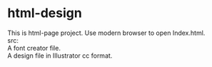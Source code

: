 # html-design

This is html-page project.
Use modern browser to open Index.html.
<br>src:
<br>A font creator file. 
<br>A design file in Illustrator cc format.

